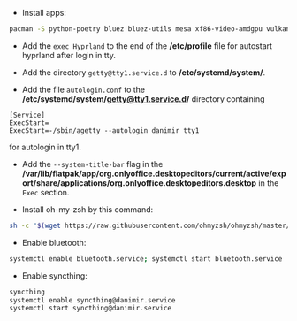 - Install apps:
```sh
pacman -S python-poetry bluez bluez-utils mesa xf86-video-amdgpu vulkan-radeon kitty pipewire ranger zsh wget go git wofi fakeroot waybar flatpak htop syncthing gnu-free-fonts noto-fonts otf-font-awesome ttf-jetbrains-mono-nerd ttf-jetbrains-mono dunst xdg-desktop-portal-hyprland hyprlock mpv wl-clipboard; flatpak install flathub org.telegram.desktop org.mozilla.firefox md.obsidian.Obsidian com.jetbrains.PyCharm-Community com.discordapp.Discord org.qbittorrent.qBittorrent org.onlyoffice.desktopeditors com.github.tchx84.Flatseal
```

- Add the `exec Hyprland` to the end of the **/etc/profile** file for autostart hyprland after login in tty.

- Add the directory `getty@tty1.service.d` to **/etc/systemd/system/**.

- Add the file `autologin.conf` to the **/etc/systemd/system/getty@tty1.service.d/** directory containing
```
[Service]
ExecStart=
ExecStart=-/sbin/agetty --autologin danimir tty1
```
for autologin in tty1.

- Add the `--system-title-bar` flag in the **/var/lib/flatpak/app/org.onlyoffice.desktopeditors/current/active/export/share/applications/org.onlyoffice.desktopeditors.desktop** in the `Exec` section.

- Install oh-my-zsh by this command:
```sh
sh -c "$(wget https://raw.githubusercontent.com/ohmyzsh/ohmyzsh/master/tools/install.sh -O -)"
```

- Enable bluetooth:
```sh
systemctl enable bluetooth.service; systemctl start bluetooth.service
```

- Enable syncthing:
```sh
syncthing
systemctl enable syncthing@danimir.service
systemctl start syncthing@danimir.service
```
